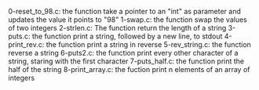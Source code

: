 0-reset_to_98.c: the function take a pointer to an "int" as parameter and updates the value it points to "98"
1-swap.c: the function swap the values of two integers
2-strlen.c: The function return the length of a string
3-puts.c: the function print a string, followed by a new line, to stdout
4-print_rev.c: the function print a string in reverse
5-rev_string.c: the function reverse a string
6-puts2.c: the function print every other character of a string, staring with the first character
7-puts_half.c: the function print the half of the string
8-print_array.c: the fuction print n elements of an array of integers 
